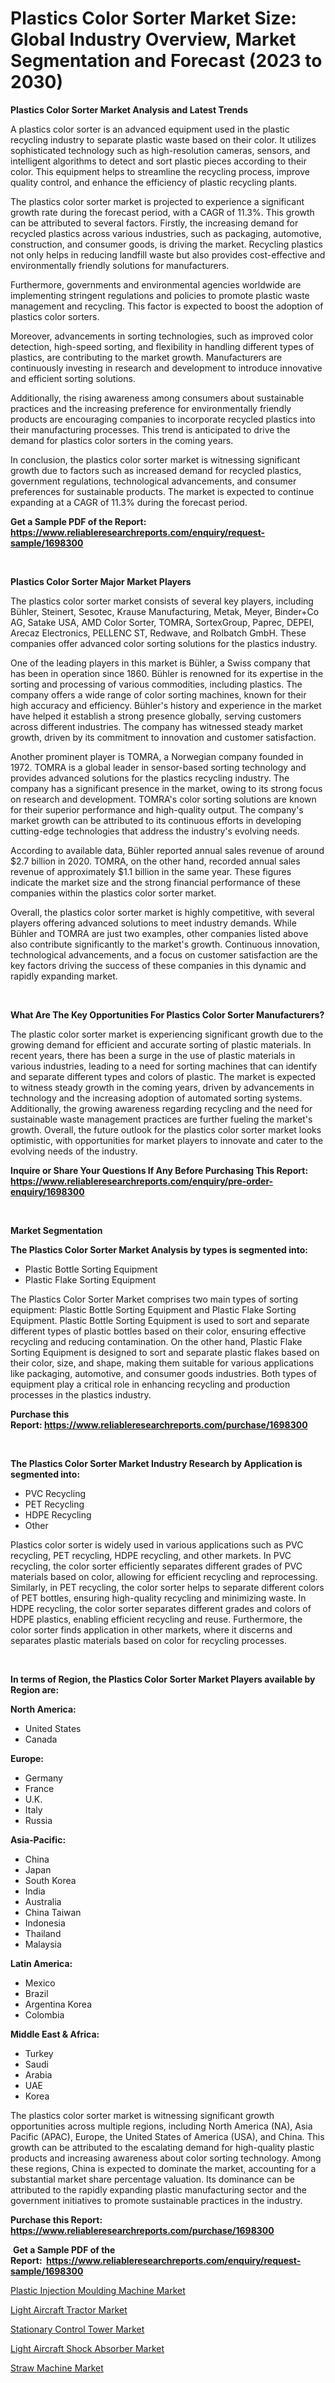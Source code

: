 <p><h1>Plastics Color Sorter Market Size: Global Industry Overview, Market Segmentation and Forecast (2023 to 2030)</h1></p><p><strong>Plastics Color Sorter Market Analysis and Latest Trends</strong></p>
<p><p>A plastics color sorter is an advanced equipment used in the plastic recycling industry to separate plastic waste based on their color. It utilizes sophisticated technology such as high-resolution cameras, sensors, and intelligent algorithms to detect and sort plastic pieces according to their color. This equipment helps to streamline the recycling process, improve quality control, and enhance the efficiency of plastic recycling plants.</p><p>The plastics color sorter market is projected to experience a significant growth rate during the forecast period, with a CAGR of 11.3%. This growth can be attributed to several factors. Firstly, the increasing demand for recycled plastics across various industries, such as packaging, automotive, construction, and consumer goods, is driving the market. Recycling plastics not only helps in reducing landfill waste but also provides cost-effective and environmentally friendly solutions for manufacturers.</p><p>Furthermore, governments and environmental agencies worldwide are implementing stringent regulations and policies to promote plastic waste management and recycling. This factor is expected to boost the adoption of plastics color sorters.</p><p>Moreover, advancements in sorting technologies, such as improved color detection, high-speed sorting, and flexibility in handling different types of plastics, are contributing to the market growth. Manufacturers are continuously investing in research and development to introduce innovative and efficient sorting solutions.</p><p>Additionally, the rising awareness among consumers about sustainable practices and the increasing preference for environmentally friendly products are encouraging companies to incorporate recycled plastics into their manufacturing processes. This trend is anticipated to drive the demand for plastics color sorters in the coming years.</p><p>In conclusion, the plastics color sorter market is witnessing significant growth due to factors such as increased demand for recycled plastics, government regulations, technological advancements, and consumer preferences for sustainable products. The market is expected to continue expanding at a CAGR of 11.3% during the forecast period.</p></p>
<p><strong>Get a Sample PDF of the Report:&nbsp; <a href="https://www.reliableresearchreports.com/enquiry/request-sample/1698300">https://www.reliableresearchreports.com/enquiry/request-sample/1698300</a></strong></p>
<p>&nbsp;</p>
<p><strong>Plastics Color Sorter Major Market Players</strong></p>
<p><p>The plastics color sorter market consists of several key players, including Bühler, Steinert, Sesotec, Krause Manufacturing, Metak, Meyer, Binder+Co AG, Satake USA, AMD Color Sorter, TOMRA, SortexGroup, Paprec, DEPEI, Arecaz Electronics, PELLENC ST, Redwave, and Rolbatch GmbH. These companies offer advanced color sorting solutions for the plastics industry.</p><p>One of the leading players in this market is Bühler, a Swiss company that has been in operation since 1860. Bühler is renowned for its expertise in the sorting and processing of various commodities, including plastics. The company offers a wide range of color sorting machines, known for their high accuracy and efficiency. Bühler's history and experience in the market have helped it establish a strong presence globally, serving customers across different industries. The company has witnessed steady market growth, driven by its commitment to innovation and customer satisfaction.</p><p>Another prominent player is TOMRA, a Norwegian company founded in 1972. TOMRA is a global leader in sensor-based sorting technology and provides advanced solutions for the plastics recycling industry. The company has a significant presence in the market, owing to its strong focus on research and development. TOMRA's color sorting solutions are known for their superior performance and high-quality output. The company's market growth can be attributed to its continuous efforts in developing cutting-edge technologies that address the industry's evolving needs.</p><p>According to available data, Bühler reported annual sales revenue of around $2.7 billion in 2020. TOMRA, on the other hand, recorded annual sales revenue of approximately $1.1 billion in the same year. These figures indicate the market size and the strong financial performance of these companies within the plastics color sorter market.</p><p>Overall, the plastics color sorter market is highly competitive, with several players offering advanced solutions to meet industry demands. While Bühler and TOMRA are just two examples, other companies listed above also contribute significantly to the market's growth. Continuous innovation, technological advancements, and a focus on customer satisfaction are the key factors driving the success of these companies in this dynamic and rapidly expanding market.</p></p>
<p>&nbsp;</p>
<p><strong>What Are The Key Opportunities For Plastics Color Sorter Manufacturers?</strong></p>
<p><p>The plastic color sorter market is experiencing significant growth due to the growing demand for efficient and accurate sorting of plastic materials. In recent years, there has been a surge in the use of plastic materials in various industries, leading to a need for sorting machines that can identify and separate different types and colors of plastic. The market is expected to witness steady growth in the coming years, driven by advancements in technology and the increasing adoption of automated sorting systems. Additionally, the growing awareness regarding recycling and the need for sustainable waste management practices are further fueling the market's growth. Overall, the future outlook for the plastics color sorter market looks optimistic, with opportunities for market players to innovate and cater to the evolving needs of the industry.</p></p>
<p><strong>Inquire or Share Your Questions If Any Before Purchasing This Report: <a href="https://www.reliableresearchreports.com/enquiry/pre-order-enquiry/1698300">https://www.reliableresearchreports.com/enquiry/pre-order-enquiry/1698300</a></strong></p>
<p>&nbsp;</p>
<p><strong>Market Segmentation</strong></p>
<p><strong>The Plastics Color Sorter Market Analysis by types is segmented into:</strong></p>
<p><ul><li>Plastic Bottle Sorting Equipment</li><li>Plastic Flake Sorting Equipment</li></ul></p>
<p><p>The Plastics Color Sorter Market comprises two main types of sorting equipment: Plastic Bottle Sorting Equipment and Plastic Flake Sorting Equipment. Plastic Bottle Sorting Equipment is used to sort and separate different types of plastic bottles based on their color, ensuring effective recycling and reducing contamination. On the other hand, Plastic Flake Sorting Equipment is designed to sort and separate plastic flakes based on their color, size, and shape, making them suitable for various applications like packaging, automotive, and consumer goods industries. Both types of equipment play a critical role in enhancing recycling and production processes in the plastics industry.</p></p>
<p><strong>Purchase this Report:&nbsp;<a href="https://www.reliableresearchreports.com/purchase/1698300">https://www.reliableresearchreports.com/purchase/1698300</a></strong></p>
<p>&nbsp;</p>
<p><strong>The Plastics Color Sorter Market Industry Research by Application is segmented into:</strong></p>
<p><ul><li>PVC Recycling</li><li>PET Recycling</li><li>HDPE Recycling</li><li>Other</li></ul></p>
<p><p>Plastics color sorter is widely used in various applications such as PVC recycling, PET recycling, HDPE recycling, and other markets. In PVC recycling, the color sorter efficiently separates different grades of PVC materials based on color, allowing for efficient recycling and reprocessing. Similarly, in PET recycling, the color sorter helps to separate different colors of PET bottles, ensuring high-quality recycling and minimizing waste. In HDPE recycling, the color sorter separates different grades and colors of HDPE plastics, enabling efficient recycling and reuse. Furthermore, the color sorter finds application in other markets, where it discerns and separates plastic materials based on color for recycling processes.</p></p>
<p>&nbsp;</p>
<p><strong>In terms of Region, the Plastics Color Sorter Market Players available by Region are:</strong></p>
<p>
    <p> <strong> North America: </strong>
        <ul>
            <li>United States</li>
            <li>Canada</li>
        </ul>
        </p> 
    <p> <strong> Europe: </strong>
        <ul>
            <li>Germany</li>
            <li>France</li>
            <li>U.K.</li>
            <li>Italy</li>
            <li>Russia</li>
        </ul>
        </p> 
    <p> <strong> Asia-Pacific: </strong>
        <ul>
            <li>China</li>
            <li>Japan</li>
            <li>South Korea</li>
            <li>India</li>
            <li>Australia</li>
            <li>China Taiwan</li>
            <li>Indonesia</li>
            <li>Thailand</li>
            <li>Malaysia</li>
        </ul>
        </p> 
    <p> <strong> Latin America: </strong>
        <ul>
            <li>Mexico</li>
            <li>Brazil</li>
            <li>Argentina Korea</li>
            <li>Colombia</li>
        </ul>
        </p> 
    <p> <strong> Middle East & Africa: </strong>
        <ul>
            <li>Turkey</li>
            <li>Saudi</li>
            <li>Arabia</li>
            <li>UAE</li>
            <li>Korea</li>
        </ul>
    </p>
    </p>
<p><p>The plastics color sorter market is witnessing significant growth opportunities across multiple regions, including North America (NA), Asia Pacific (APAC), Europe, the United States of America (USA), and China. This growth can be attributed to the escalating demand for high-quality plastic products and increasing awareness about color sorting technology. Among these regions, China is expected to dominate the market, accounting for a substantial market share percentage valuation. Its dominance can be attributed to the rapidly expanding plastic manufacturing sector and the government initiatives to promote sustainable practices in the industry.</p></p>
<p><strong>Purchase this Report: <a href="https://www.reliableresearchreports.com/purchase/1698300">https://www.reliableresearchreports.com/purchase/1698300</a></strong></p>
<p>&nbsp;<strong>Get a Sample PDF of the Report:&nbsp;&nbsp;<a href="https://www.reliableresearchreports.com/enquiry/request-sample/1698300">https://www.reliableresearchreports.com/enquiry/request-sample/1698300</a></strong></p>
<p><strong></strong></p>
<p><p><a href="https://medium.com/@late.bean.frame/plastic-injection-moulding-machine-market-size-growth-forecast-2023-2030-3679e836a07a">Plastic Injection Moulding Machine Market</a></p><p><a href="https://www.linkedin.com/pulse/light-aircraft-tractor-market-size-share-global-analysis-report/">Light Aircraft Tractor Market</a></p><p><a href="https://www.linkedin.com/pulse/stationary-control-tower-market-size-share-amp-trends/">Stationary Control Tower Market</a></p><p><a href="https://www.linkedin.com/pulse/light-aircraft-shock-absorber-market-size-share-global-analysis/">Light Aircraft Shock Absorber Market</a></p><p><a href="https://medium.com/@truly.fight.must/straw-machine-market-size-growth-forecast-2023-2030-53196bfb7d34">Straw Machine Market</a></p></p>